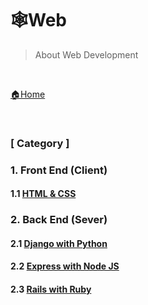 # 🕸Web

> About Web Development

<br>

[🏠Home](https://github.com/batboy118/Study_Note)

<br>

### [ Category ]

### 1. Front End (Client)

#### 				1.1 [HTML & CSS](HTML_CSS/README.md)

### 2. Back End (Sever)

#### 	2.1 [Django with Python](Django/README.md)

#### 	2.2 [Express with Node JS](NodeJs/README.md)

#### 	2.3 [Rails with Ruby](Rails/README.md)